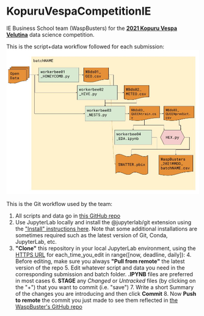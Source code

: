 # KopuruVespaCompetitionIE
IE Business School team (WaspBusters) for the [**2021 Kopuru Vespa Velutina**](https://kopuru.com/desafio/vespa-velutina/) data science competition.

This is the script+data workflow followed for each submission:
![WaspBusters workflow](https://github.com/IEwaspbusters/KopuruVespaCompetitionIE/raw/main/Competition_subs/Beeswax.jpg "THE BEESWAX is the glue that keeps it all together")

This is the Git workflow used by the team:
1. All scripts and data go in [this GitHub repo](https://github.com/IEwaspbusters/KopuruVespaCompetitionIE)
2. Use JupyterLab locally and install the @jupyterlab/git extension using the ["Install" instructions here](https://github.com/jupyterlab/jupyterlab-git). Note that some additional installations are sometimes required such as the latest version of Git, Conda, JupyterLab, etc.
3. **"Clone"** this repository in your local JupyterLab environment, using the [HTTPS URL](https://github.com/IEwaspbusters/KopuruVespaCompetitionIE.git)
for each_time_you_edit in range([now, deadline, daily]):
    4. Before editing, make sure you always **"Pull from remote"** the latest version of the repo
    5. Edit whatever script and data you need in the corresponding submission and batch folder. **.IPYNB** files are preferred in most cases
    6. **STAGE** any _Changed_ or _Untracked_ files (by clicking on the "+") that you want to commit (i.e. "save")
    7. Write a short Summary of the changes you are introducing and then click **Commit**
    8. Now **Push to remote** the commit you just made to see them reflected in [the WaspBuster's GitHub repo](https://github.com/IEwaspbusters/KopuruVespaCompetitionIE)